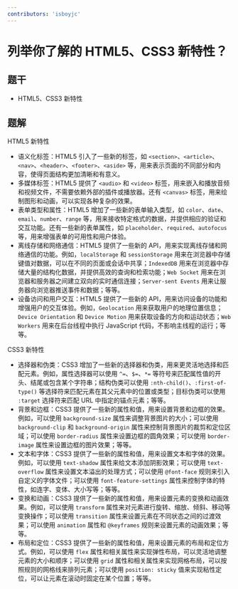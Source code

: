 ```yaml
---
contributors: 'isboyjc'
---
```


# 列举你了解的 HTML5、CSS3 新特性？


## 题干

- HTML5、CSS3 新特性



## 题解

<!-- ::: details 点我查看题解 -->


HTML5 新特性

- 语义化标签：HTML5 引入了一些新的标签，如 `<section>`、`<article>`、`<nav>`、`<header>`、`<footer>`、`<aside>` 等，用来表示页面的不同部分和内容，使得页面结构更加清晰和有意义。
- 多媒体标签：HTML5 提供了 `<audio>` 和 `<video>` 标签，用来嵌入和播放音频和视频文件，不需要依赖外部的插件或播放器。还有 `<canvas>` 标签，用来绘制图形和动画，可以实现各种复杂的效果。
- 表单类型和属性：HTML5 增加了一些新的表单输入类型，如 `color`、`date`、`email`、`number`、`range` 等，用来接收特定格式的数据，并提供相应的验证和交互功能。还有一些新的表单属性，如 `placeholder`、`required`、`autofocus` 等，用来增强表单的可用性和用户体验。
- 离线存储和网络通信：HTML5 提供了一些新的 API，用来实现离线存储和网络通信的功能。例如，`localStorage` 和 `sessionStorage` 用来在浏览器中存储键值对数据，可以在不同的页面或会话中共享；`IndexedDB` 用来在浏览器中存储大量的结构化数据，并提供高效的查询和检索功能；`Web Socket` 用来在浏览器和服务器之间建立双向的实时通信连接；`Server-sent Events` 用来让服务器向浏览器推送事件和数据；等等。
- 设备访问和用户交互：HTML5 提供了一些新的 API，用来访问设备的功能和增强用户的交互体验。例如，`Geolocation` 用来获取用户的地理位置信息；`Device Orientation` 和 `Device Motion` 用来获取设备的方向和运动状态；`Web Workers` 用来在后台线程中执行 JavaScript 代码，不影响主线程的运行；等等。

CSS3 新特性

- 选择器和伪类：CSS3 增加了一些新的选择器和伪类，用来更灵活地选择和匹配元素。例如，属性选择器可以使用 `^=`、`$=`、`*=` 等符号来匹配属性值的开头、结尾或包含某个字符串；结构伪类可以使用 `:nth-child()`、`:first-of-type()` 等选择符来匹配元素在其父元素中的位置或类型；目标伪类可以使用 `:target` 选择符来匹配 URL 中指定的锚点元素；等等。
- 背景和边框：CSS3 提供了一些新的属性和值，用来设置背景和边框的效果。例如，可以使用 `background-size` 属性来调整背景图片的大小；可以使用 `background-clip` 和 `background-origin` 属性来控制背景图片的裁剪和定位区域；可以使用 `border-radius` 属性来设置边框的圆角效果；可以使用 `border-image` 属性来设置边框的图片效果；等等。
- 文本和字体：CSS3 提供了一些新的属性和值，用来设置文本和字体的效果。例如，可以使用 `text-shadow` 属性来给文本添加阴影效果；可以使用 `text-overflow` 属性来设置文本溢出的处理方式；可以使用 `@font-face` 规则来引入自定义的字体文件；可以使用 `font-feature-settings` 属性来控制字体的特性，如连字、变体、大小写等；等等。
- 变换和动画：CSS3 提供了一些新的属性和值，用来设置元素的变换和动画效果。例如，可以使用 `transform` 属性来对元素进行旋转、缩放、倾斜、移动等变换操作；可以使用 `transition` 属性来设置元素在不同状态之间的过渡效果；可以使用 `animation` 属性和 `@keyframes` 规则来设置元素的动画效果；等等。
- 布局和定位：CSS3 提供了一些新的属性和值，用来设置元素的布局和定位方式。例如，可以使用 `flex` 属性和相关属性来实现弹性布局，可以灵活地调整元素的大小和顺序；可以使用 `grid` 属性和相关属性来实现网格布局，可以按照规则的网格线来排列元素；可以使用 `position: sticky` 值来实现粘性定位，可以让元素在滚动时固定在某个位置；等等。

<!-- ::: -->

